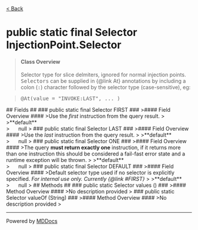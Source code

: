 [< Back](../README.md)
# public static final Selector InjectionPoint.Selector #
>#### Class Overview ####
>Selector type for slice delmiters, ignored for normal injection points.
 <tt>Selectors</tt> can be supplied in {@link At} annotations by including
 a colon (<tt>:</tt>) character followed by the selector type
 (case-sensitive), eg:
 
 <blockquote><pre>&#064;At(value = "INVOKE:LAST", ... )</pre></blockquote>
## Fields ##
### public static final Selector FIRST ###
>#### Field Overview ####
>Use the <em>first</em> instruction from the query result.
>
>**default**<br />
>&nbsp;&nbsp;&nbsp;&nbsp;&nbsp;&nbsp;null
>
### public static final Selector LAST ###
>#### Field Overview ####
>Use the <em>last</em> instruction from the query result.
>
>**default**<br />
>&nbsp;&nbsp;&nbsp;&nbsp;&nbsp;&nbsp;null
>
### public static final Selector ONE ###
>#### Field Overview ####
>The query <b>must return exactly one</b> instruction, if it returns
 more than one instruction this should be considered a fail-fast error
 state and a runtime exception will be thrown.
>
>**default**<br />
>&nbsp;&nbsp;&nbsp;&nbsp;&nbsp;&nbsp;null
>
### public static final Selector DEFAULT ###
>#### Field Overview ####
>Default selector type used if no selector is explicitly specified.
 <em>For internal use only. Currently {@link #FIRST}</em>
>
>**default**<br />
>&nbsp;&nbsp;&nbsp;&nbsp;&nbsp;&nbsp;null
>
## Methods ##
### public static Selector values () ###
>#### Method Overview ####
>No description provided
>
### public static Selector valueOf (String) ###
>#### Method Overview ####
>No description provided
>

---
Powered by [MDDocs](https://github.com/VRCube/MDDocs)